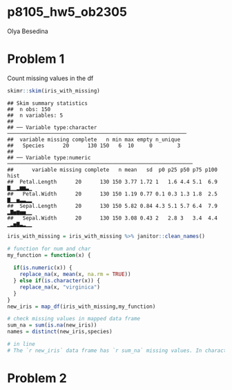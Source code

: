 p8105\_hw5\_ob2305
================
Olya Besedina

# Problem 1

Count missing values in the df

``` r
skimr::skim(iris_with_missing)
```

    ## Skim summary statistics
    ##  n obs: 150 
    ##  n variables: 5 
    ## 
    ## ── Variable type:character ──────────────────────────────────────────────────────────
    ##  variable missing complete   n min max empty n_unique
    ##   Species      20      130 150   6  10     0        3
    ## 
    ## ── Variable type:numeric ────────────────────────────────────────────────────────────
    ##      variable missing complete   n mean   sd  p0 p25 p50 p75 p100     hist
    ##  Petal.Length      20      130 150 3.77 1.72 1   1.6 4.4 5.1  6.9 ▇▁▁▂▆▆▃▁
    ##   Petal.Width      20      130 150 1.19 0.77 0.1 0.3 1.3 1.8  2.5 ▇▁▁▅▃▃▂▂
    ##  Sepal.Length      20      130 150 5.82 0.84 4.3 5.1 5.7 6.4  7.9 ▂▇▅▆▅▅▁▁
    ##   Sepal.Width      20      130 150 3.08 0.43 2   2.8 3   3.4  4.4 ▁▂▅▇▃▂▁▁

``` r
iris_with_missing = iris_with_missing %>% janitor::clean_names()

# function for num and char
my_function = function(x) {
  
  if(is.numeric(x)) {
    replace_na(x, mean(x, na.rm = TRUE))
  } else if(is.character(x)) {
    replace_na(x, "virginica")
  }
}
new_iris = map_df(iris_with_missing,my_function)

# check missing values in mapped data frame
sum_na = sum(is.na(new_iris))
names = distinct(new_iris,species)

# in line 
# The `r new_iris` data frame has `r sum_na` missing values. In character variables missing values were replaced withthe mean value of that variable and in character variable they were replaced with "virginica". Character value in the new data frame has three distinct values `r names`.
```

# Problem 2

